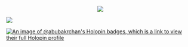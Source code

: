 


 <p align="center">
  <img src="https://capsule-render.vercel.app/api?type=waving&color=gradient&text=Hi%20Abubakr%20Here%20🤍&fontSize=30&height=120&width=100%&section=header"/>
</p></a>

<a href="https://github.com/Abubakrce19">
  <img src="https://user-images.githubusercontent.com/89600478/197259196-0e2f20d8-854b-4f01-8fd0-0458e40a0c6a.png"/>
</a>

[![An image of @abubakrchan's Holopin badges, which is a link to view their full Holopin profile](https://holopin.me/abubakrchan)](https://holopin.io/@abubakrchan)
